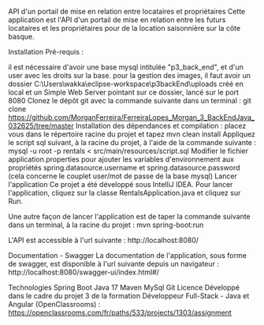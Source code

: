 API d'un portail de mise en relation entre locataires et propriétaires
Cette application est l'API d'un portail de mise en relation entre les futurs locataires et les propriétaires pour de la location saisonnière sur la côte basque.

Installation
Pré-requis :

il est nécessaire d'avoir une base mysql intitulée "p3_back_end", et d'un user avec les droits sur la base.
pour la gestion des images, il faut avoir un dossier C:\Users\wakka\eclipse-workspace\p3backEnd\uploads créé en local et un Simple Web Server pointant sur ce dossier, lancé sur le port 8080
Clonez le dépôt git avec la commande suivante dans un terminal : git clone https://github.com/MorganFerreira/FerreiraLopes_Morgan_3_BackEndJava_032625/tree/master
Installation des dépendances et compilation : placez vous dans le répertoire racine du projet et tapez mvn clean install
Appliquez le script sql suivant, à la racine du projet, à l'aide de la commande suivante : mysql -u root -p rentals < src/main/resources/script.sql
Modifier le fichier application.properties pour ajouter les variables d'environnement aux propriétés spring.datasource.username et spring.datasource.password (cela concerne le couplet user/mot de passe de la base mysql)
Lancer l'application
Ce projet a été développé sous IntelliJ IDEA. Pour lancer l'application, cliquez sur la classe RentalsApplication.java et cliquez sur Run.

Une autre façon de lancer l'application est de taper la commande suivante dans un terminal, à la racine du projet : mvn spring-boot:run

L'API est accessible à l'url suivante : http://localhost:8080/

Documentation - Swagger
La documentation de l'application, sous forme de swagger, est disponible à l'url suivante depuis un navigateur : http://localhost:8080/swagger-ui/index.html#/

Technologies
Spring Boot
Java 17
Maven
MySql
Git
Licence
Développé dans le cadre du projet 3 de la formation Développeur Full-Stack - Java et Angular (OpenClassrooms) : https://openclassrooms.com/fr/paths/533/projects/1303/assignment